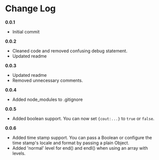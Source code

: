 Change Log
===========

**0.0.1**

* Initial commit

**0.0.2**

* Cleaned code and removed confusing debug statement.
* Updated readme

**0.0.3**

* Updated readme
* Removed unnecessary comments.

**0.0.4**

* Added node_modules to .gitignore

**0.0.5**

* Added boolean support. You can now set `{cout:...}` to `true` or `false`.

**0.0.6**

* Added time stamp support. You can pass a Boolean or configure the time stamp's locale and format by passing a plain Object.
* Added 'normal' level for end() and endl() when using an array with levels.
